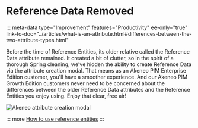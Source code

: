 # Reference Data Removed
::: meta-data type="Improvement" features="Productivity" ee-only="true" link-to-doc="../articles/what-is-an-attribute.html#differences-between-the-two-attribute-types.html"

Before the time of Reference Entities, its older relative called the Reference Data attribute remained. It created a bit of clutter, so in the spirit of a thorough Spring cleaning, we've hidden the ability to create Reference Data via the attribute creation modal. That means as an Akeneo PIM Enterprise Edition customer, you'll have a smoother experience. And our Akeneo PIM Growth Edition customers never need to be concerned about the differences between the older Reference Data attributes and the Reference Entities you enjoy using. Enjoy that clear, free air!

![Akeneo attribute creation modal](../img/Referencedataremoved.png)

::: more
[How to use reference entities](../articles/manage-reference-entities.html)
:::
